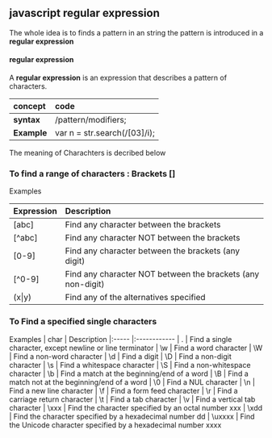 ## javascript regular expression
The whole idea is to finds a pattern in an string
the pattern is introduced in a __regular expression__
#### __regular expression__
A __regular expression__ is an expression that describes a pattern of characters.

| concept  | code |
| :------------- |:------------- |
| __syntax__  | /pattern/modifiers;  |
| __Example__ | var n = str.search(/[03]/i); |


The meaning of Charachters is decribed below

### To find a range of characters : __Brackets__ []
Examples

| Expression  | Description |
| :------------- |:-------------|
| [abc] | Find any character between the brackets |
| [^abc] | Find any character NOT between the brackets |
| [0-9]  | Find any character between the brackets (any digit) |
| [^0-9] | Find any character NOT between the brackets (any non-digit) |
| (x\|y) | Find any of the alternatives specified |

### To Find a specified single characters
Examples
 | char  | Description 
 |:----- |:------------
| . 	| Find a single character, except newline or line terminator
| \w 	| Find a word character
| \W 	| Find a non-word character
| \d 	| Find a digit
| \D 	| Find a non-digit character
| \s 	| Find a whitespace character
| \S 	| Find a non-whitespace character
| \b 	| Find a match at the beginning/end of a word
| \B 	| Find a match not at the beginning/end of a word
| \0 	| Find a NUL character
| \n 	| Find a new line character
| \f  | Find a form feed character
| \r 	| Find a carriage return character
| \t 	| Find a tab character
| \v  | Find a vertical tab character
| \xxx  | Find the character specified by an octal number xxx
| \xdd 	| Find the character specified by a hexadecimal number dd
| \uxxxx 	| Find the Unicode character specified by a hexadecimal number xxxx
